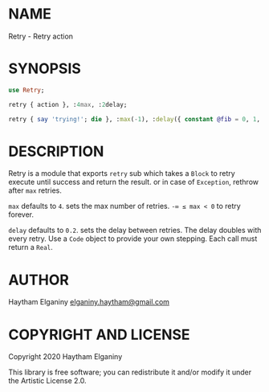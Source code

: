 NAME
====

Retry - Retry action

SYNOPSIS
========

```raku
use Retry;

retry { action }, :4max, :2delay;

retry { say 'trying!'; die }, :max(-1), :delay({ constant @fib = 0, 1, *+* ... *; @fib[$++] });

```

DESCRIPTION
===========

Retry is a module that exports `retry` sub which takes a `Block` to retry execute until success and return the result. or in case of `Exception`, rethrow after `max` retries.

`max` defaults to `4`. sets the max number of retries. `-∞ ≤ max < 0` to retry forever.

`delay` defaults to `0.2`. sets the delay between retries. The delay doubles with every retry. Use a `Code` object to provide your own stepping. Each call must return a `Real`.

AUTHOR
======

Haytham Elganiny <elganiny.haytham@gmail.com>

COPYRIGHT AND LICENSE
=====================

Copyright 2020 Haytham Elganiny

This library is free software; you can redistribute it and/or modify it under the Artistic License 2.0.

